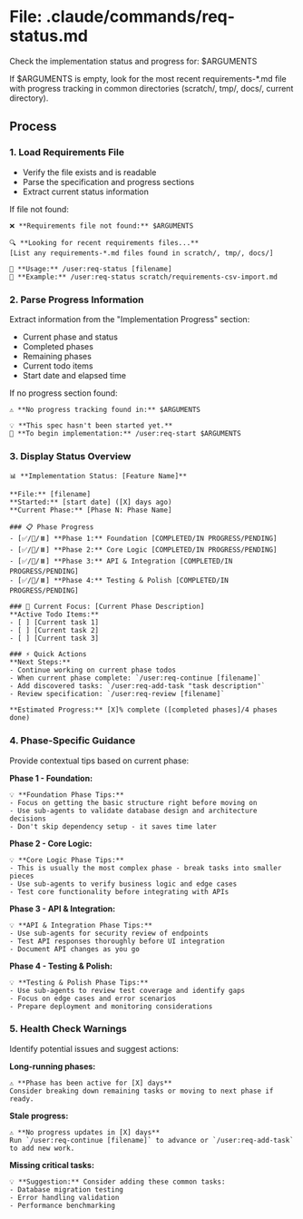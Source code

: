 # File: .claude/commands/req-status.md

Check the implementation status and progress for: $ARGUMENTS

If $ARGUMENTS is empty, look for the most recent requirements-*.md file with progress tracking in common directories (scratch/, tmp/, docs/, current directory).

## Process

### 1. Load Requirements File
- Verify the file exists and is readable
- Parse the specification and progress sections
- Extract current status information

If file not found:
```
❌ **Requirements file not found:** $ARGUMENTS

🔍 **Looking for recent requirements files...**
[List any requirements-*.md files found in scratch/, tmp/, docs/]

📝 **Usage:** /user:req-status [filename]
📝 **Example:** /user:req-status scratch/requirements-csv-import.md
```

### 2. Parse Progress Information
Extract information from the "Implementation Progress" section:
- Current phase and status
- Completed phases
- Remaining phases
- Current todo items
- Start date and elapsed time

If no progress section found:
```
⚠️ **No progress tracking found in:** $ARGUMENTS

💡 **This spec hasn't been started yet.**
📝 **To begin implementation:** /user:req-start $ARGUMENTS
```

### 3. Display Status Overview
```
📊 **Implementation Status: [Feature Name]**

**File:** [filename]
**Started:** [start date] ([X] days ago)
**Current Phase:** [Phase N: Phase Name]

### 📋 Phase Progress
- [✅/🔄/⏸️] **Phase 1:** Foundation [COMPLETED/IN PROGRESS/PENDING]
- [✅/🔄/⏸️] **Phase 2:** Core Logic [COMPLETED/IN PROGRESS/PENDING]  
- [✅/🔄/⏸️] **Phase 3:** API & Integration [COMPLETED/IN PROGRESS/PENDING]
- [✅/🔄/⏸️] **Phase 4:** Testing & Polish [COMPLETED/IN PROGRESS/PENDING]

### 🎯 Current Focus: [Current Phase Description]
**Active Todo Items:**
- [ ] [Current task 1]
- [ ] [Current task 2]
- [ ] [Current task 3]

### ⚡ Quick Actions
**Next Steps:**
- Continue working on current phase todos
- When current phase complete: `/user:req-continue [filename]`
- Add discovered tasks: `/user:req-add-task "task description"`
- Review specification: `/user:req-review [filename]`

**Estimated Progress:** [X]% complete ([completed phases]/4 phases done)
```

### 4. Phase-Specific Guidance
Provide contextual tips based on current phase:

**Phase 1 - Foundation:**
```
💡 **Foundation Phase Tips:**
- Focus on getting the basic structure right before moving on
- Use sub-agents to validate database design and architecture decisions
- Don't skip dependency setup - it saves time later
```

**Phase 2 - Core Logic:**
```
💡 **Core Logic Phase Tips:**
- This is usually the most complex phase - break tasks into smaller pieces
- Use sub-agents to verify business logic and edge cases
- Test core functionality before integrating with APIs
```

**Phase 3 - API & Integration:**
```
💡 **API & Integration Phase Tips:**
- Use sub-agents for security review of endpoints
- Test API responses thoroughly before UI integration
- Document API changes as you go
```

**Phase 4 - Testing & Polish:**
```
💡 **Testing & Polish Phase Tips:**
- Use sub-agents to review test coverage and identify gaps
- Focus on edge cases and error scenarios
- Prepare deployment and monitoring considerations
```

### 5. Health Check Warnings
Identify potential issues and suggest actions:

**Long-running phases:**
```
⚠️ **Phase has been active for [X] days**
Consider breaking down remaining tasks or moving to next phase if ready.
```

**Stale progress:**
```
⚠️ **No progress updates in [X] days**
Run `/user:req-continue [filename]` to advance or `/user:req-add-task` to add new work.
```

**Missing critical tasks:**
```
💡 **Suggestion:** Consider adding these common tasks:
- Database migration testing
- Error handling validation  
- Performance benchmarking
```
